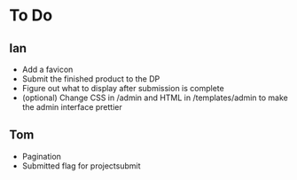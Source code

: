 To Do
=====

Ian
---
* Add a favicon
* Submit the finished product to the DP
* Figure out what to display after submission is complete
* (optional) Change CSS in /admin and HTML in /templates/admin to make the admin interface prettier

Tom
---
* Pagination
* Submitted flag for projectsubmit
